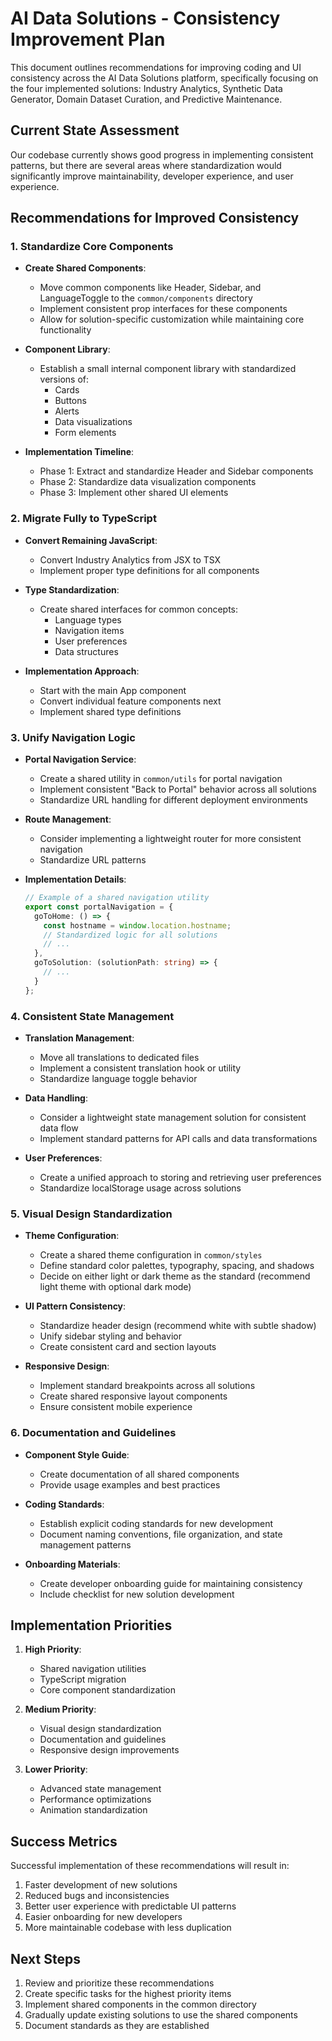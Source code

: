 # AI Data Solutions - Consistency Improvement Plan

This document outlines recommendations for improving coding and UI consistency across the AI Data Solutions platform, specifically focusing on the four implemented solutions: Industry Analytics, Synthetic Data Generator, Domain Dataset Curation, and Predictive Maintenance.

## Current State Assessment

Our codebase currently shows good progress in implementing consistent patterns, but there are several areas where standardization would significantly improve maintainability, developer experience, and user experience.

## Recommendations for Improved Consistency

### 1. Standardize Core Components

- **Create Shared Components**:
  - Move common components like Header, Sidebar, and LanguageToggle to the `common/components` directory
  - Implement consistent prop interfaces for these components
  - Allow for solution-specific customization while maintaining core functionality

- **Component Library**:
  - Establish a small internal component library with standardized versions of:
    - Cards
    - Buttons
    - Alerts
    - Data visualizations
    - Form elements

- **Implementation Timeline**:
  - Phase 1: Extract and standardize Header and Sidebar components
  - Phase 2: Standardize data visualization components
  - Phase 3: Implement other shared UI elements

### 2. Migrate Fully to TypeScript

- **Convert Remaining JavaScript**:
  - Convert Industry Analytics from JSX to TSX
  - Implement proper type definitions for all components

- **Type Standardization**:
  - Create shared interfaces for common concepts:
    - Language types
    - Navigation items
    - User preferences
    - Data structures

- **Implementation Approach**:
  - Start with the main App component
  - Convert individual feature components next
  - Implement shared type definitions

### 3. Unify Navigation Logic

- **Portal Navigation Service**:
  - Create a shared utility in `common/utils` for portal navigation
  - Implement consistent "Back to Portal" behavior across all solutions
  - Standardize URL handling for different deployment environments

- **Route Management**:
  - Consider implementing a lightweight router for more consistent navigation
  - Standardize URL patterns

- **Implementation Details**:
  ```typescript
  // Example of a shared navigation utility
  export const portalNavigation = {
    goToHome: () => {
      const hostname = window.location.hostname;
      // Standardized logic for all solutions
      // ...
    },
    goToSolution: (solutionPath: string) => {
      // ...
    }
  };
  ```

### 4. Consistent State Management

- **Translation Management**:
  - Move all translations to dedicated files
  - Implement a consistent translation hook or utility
  - Standardize language toggle behavior

- **Data Handling**:
  - Consider a lightweight state management solution for consistent data flow
  - Implement standard patterns for API calls and data transformations

- **User Preferences**:
  - Create a unified approach to storing and retrieving user preferences
  - Standardize localStorage usage across solutions

### 5. Visual Design Standardization

- **Theme Configuration**:
  - Create a shared theme configuration in `common/styles`
  - Define standard color palettes, typography, spacing, and shadows
  - Decide on either light or dark theme as the standard (recommend light theme with optional dark mode)

- **UI Pattern Consistency**:
  - Standardize header design (recommend white with subtle shadow)
  - Unify sidebar styling and behavior
  - Create consistent card and section layouts

- **Responsive Design**:
  - Implement standard breakpoints across all solutions
  - Create shared responsive layout components
  - Ensure consistent mobile experience

### 6. Documentation and Guidelines

- **Component Style Guide**:
  - Create documentation of all shared components
  - Provide usage examples and best practices

- **Coding Standards**:
  - Establish explicit coding standards for new development
  - Document naming conventions, file organization, and state management patterns

- **Onboarding Materials**:
  - Create developer onboarding guide for maintaining consistency
  - Include checklist for new solution development

## Implementation Priorities

1. **High Priority**:
   - Shared navigation utilities
   - TypeScript migration
   - Core component standardization

2. **Medium Priority**:
   - Visual design standardization
   - Documentation and guidelines
   - Responsive design improvements

3. **Lower Priority**:
   - Advanced state management
   - Performance optimizations
   - Animation standardization

## Success Metrics

Successful implementation of these recommendations will result in:

1. Faster development of new solutions
2. Reduced bugs and inconsistencies
3. Better user experience with predictable UI patterns
4. Easier onboarding for new developers
5. More maintainable codebase with less duplication

## Next Steps

1. Review and prioritize these recommendations
2. Create specific tasks for the highest priority items
3. Implement shared components in the common directory
4. Gradually update existing solutions to use the shared components
5. Document standards as they are established 
